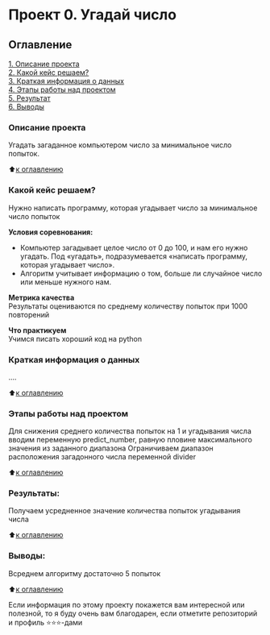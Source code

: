 # Проект 0. Угадай число

## Оглавление  
[1. Описание проекта](https://github.com/mawlukanec/sf_new/blob/main/project_0/README.md#%D0%BE%D0%BF%D0%B8%D1%81%D0%B0%D0%BD%D0%B8%D0%B5-%D0%BF%D1%80%D0%BE%D0%B5%D0%BA%D1%82%D0%B0)  
[2. Какой кейс решаем?](https://github.com/mawlukanec/sf_new/blob/main/project_0/README.md#%D0%BA%D0%B0%D0%BA%D0%BE%D0%B9-%D0%BA%D0%B5%D0%B9%D1%81-%D1%80%D0%B5%D1%88%D0%B0%D0%B5%D0%BC)  
[3. Краткая информация о данных](https://github.com/mawlukanec/sf_new/blob/main/project_0/README.md#%D0%BA%D1%80%D0%B0%D1%82%D0%BA%D0%B0%D1%8F-%D0%B8%D0%BD%D1%84%D0%BE%D1%80%D0%BC%D0%B0%D1%86%D0%B8%D1%8F-%D0%BE-%D0%B4%D0%B0%D0%BD%D0%BD%D1%8B%D1%85)  
[4. Этапы работы над проектом](https://github.com/mawlukanec/sf_new/blob/main/project_0/README.md#%D1%8D%D1%82%D0%B0%D0%BF%D1%8B-%D1%80%D0%B0%D0%B1%D0%BE%D1%82%D1%8B-%D0%BD%D0%B0%D0%B4-%D0%BF%D1%80%D0%BE%D0%B5%D0%BA%D1%82%D0%BE%D0%BC)  
[5. Результат](https://github.com/mawlukanec/sf_new/blob/main/project_0/README.md#%D1%80%D0%B5%D0%B7%D1%83%D0%BB%D1%8C%D1%82%D0%B0%D1%82%D1%8B)    
[6. Выводы](https://github.com/mawlukanec/sf_new/blob/main/project_0/README.md#%D0%B2%D1%8B%D0%B2%D0%BE%D0%B4%D1%8B) 

### Описание проекта    
Угадать загаданное компьютером число за минимальное число попыток.

:arrow_up:[к оглавлению](https://github.com/mawlukanec/sf_new/blob/main/project_0/README.md#%D0%BE%D0%B3%D0%BB%D0%B0%D0%B2%D0%BB%D0%B5%D0%BD%D0%B8%D0%B5)


### Какой кейс решаем?    
Нужно написать программу, которая угадывает число за минимальное число попыток

**Условия соревнования:**  
- Компьютер загадывает целое число от 0 до 100, и нам его нужно угадать. Под «угадать», подразумевается «написать программу, которая угадывает число».
- Алгоритм учитывает информацию о том, больше ли случайное число или меньше нужного нам.

**Метрика качества**     
Результаты оцениваются по среднему количеству попыток при 1000 повторений

**Что практикуем**     
Учимся писать хороший код на python


### Краткая информация о данных
....
  
:arrow_up:[к оглавлению](https://github.com/mawlukanec/sf_new/blob/main/project_0/README.md#%D0%BE%D0%B3%D0%BB%D0%B0%D0%B2%D0%BB%D0%B5%D0%BD%D0%B8%D0%B5)


### Этапы работы над проектом  
Для снижения среднего количества попыток на 1 и угадывания числа вводим переменную predict_number, равную пловине максимального значения из заданного диапазона
Ограничиваем диапазон расположения загадонного числа переменной divider


:arrow_up:[к оглавлению](https://github.com/mawlukanec/sf_new/blob/main/project_0/README.md#%D0%BE%D0%B3%D0%BB%D0%B0%D0%B2%D0%BB%D0%B5%D0%BD%D0%B8%D0%B5)


### Результаты:  
Получаем усредненное значение количества попыток угадывания числа 

:arrow_up:[к оглавлению](https://github.com/mawlukanec/sf_new/blob/main/project_0/README.md#%D0%BE%D0%B3%D0%BB%D0%B0%D0%B2%D0%BB%D0%B5%D0%BD%D0%B8%D0%B5)


### Выводы:  
Всреднем алгоритму достаточно 5 попыток

:arrow_up:[к оглавлению](https://github.com/mawlukanec/sf_new/blob/main/project_0/README.md#%D0%BE%D0%B3%D0%BB%D0%B0%D0%B2%D0%BB%D0%B5%D0%BD%D0%B8%D0%B5)


Если информация по этому проекту покажется вам интересной или полезной, то я буду очень вам благодарен, если отметите репозиторий и профиль ⭐️⭐️⭐️-дами